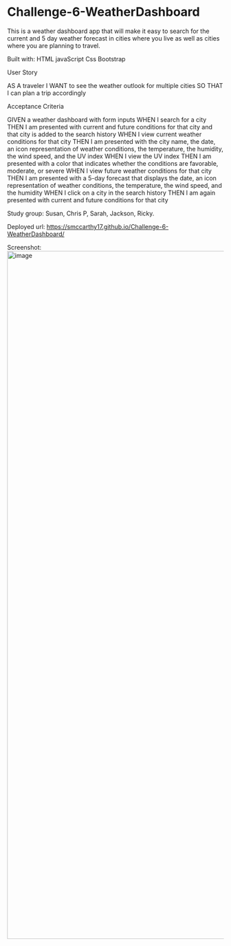 # Challenge-6-WeatherDashboard

This is a weather dashboard app that will make it easy to search for the current and 5 day weather forecast in cities where you live as well as cities where you are planning to travel.

Built with:
HTML
javaScript
Css
Bootstrap

User Story

AS A traveler
I WANT to see the weather outlook for multiple cities
SO THAT I can plan a trip accordingly

Acceptance Criteria

GIVEN a weather dashboard with form inputs
WHEN I search for a city
THEN I am presented with current and future conditions for that city and that city is added to the search history
WHEN I view current weather conditions for that city
THEN I am presented with the city name, the date, an icon representation of weather conditions, the temperature, the humidity, the wind speed, and the UV index
WHEN I view the UV index
THEN I am presented with a color that indicates whether the conditions are favorable, moderate, or severe
WHEN I view future weather conditions for that city
THEN I am presented with a 5-day forecast that displays the date, an icon representation of weather conditions, the temperature, the wind speed, and the humidity
WHEN I click on a city in the search history
THEN I am again presented with current and future conditions for that city

Study group: Susan, Chris P, Sarah, Jackson, Ricky.

Deployed url: https://smccarthy17.github.io/Challenge-6-WeatherDashboard/



Screenshot: <img width="1600" alt="image" src="https://user-images.githubusercontent.com/90977936/184555895-709247ab-cd5c-49dd-8d1b-a872c2e3587a.png">

